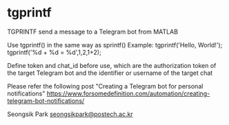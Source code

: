# tgprintf
TGPRINTF send a message to a Telegram bot from MATLAB

Use tgprintf() in the same way as sprintf()
Example: tgprintf('Hello, World!');
         tgprintf('%d + %d = %d',1,2,1+2);
 
Define token and chat_id before use, 
which are the authorization token of the target Telegram bot 
and the identifier or username of the target chat

Please refer the following post 
"Creating a Telegram bot for personal notifications"
https://www.forsomedefinition.com/automation/creating-telegram-bot-notifications/
 
Seongsik Park
seongsikpark@postech.ac.kr
